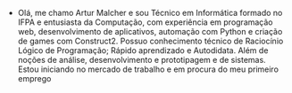 - Olá, me chamo Artur Malcher e sou Técnico em Informática formado no IFPA e entusiasta da Computação, com experiência em programação web, desenvolvimento de aplicativos, automação com Python e criação de games com Construct2. Possuo conhecimento técnico de Raciocínio Lógico de Programação; Rápido aprendizado e Autodidata. Além de noções de análise, desenvolvimento e prototipagem e de sistemas. Estou iniciando no mercado de trabalho e em procura do meu primeiro emprego
